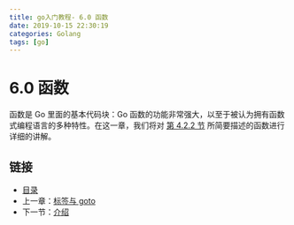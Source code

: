 ```yaml
---
title: go入门教程- 6.0 函数   
date: 2019-10-15 22:30:19   
categories: Golang   
tags: [go]   
---
```

# 6.0 函数

函数是 Go 里面的基本代码块：Go 函数的功能非常强大，以至于被认为拥有函数式编程语言的多种特性。在这一章，我们将对 [第 4.2.2 节](file://04.2.md) 所简要描述的函数进行详细的讲解。

## 链接

- [目录](https://blog.zshipu.com/2019/10/15/golang/20191015/directory/)
- 上一章：[标签与 goto](file://05.6.md)
- 下一节：[介绍](file://06.1.md)